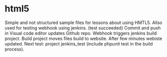 # html5
Simple and not structured sample files for lessons  about using HMTL5.
Allso used for testing webhook using jenkins. (test succeeded)
Commit and push in Visual code editor updates Github repo. 
Webhook triggers jenkins build project. 
Build project moves files build to website. 
After few minutes webiste updated.
Next test: project jenkins_test (include phpunit test in the build process). 
